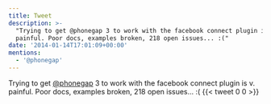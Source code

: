 ```yaml
---
title: Tweet
description: >-
  "Trying to get @phonegap 3 to work with the facebook connect plugin is v.
  painful. Poor docs, examples broken, 218 open issues... :("
date: '2014-01-14T17:01:09+00:00'
mentions:
  - '@phonegap'
---
```

Trying to get [@phonegap](https://twitter.com/@phonegap) 3 to work with the facebook connect plugin is v. painful. Poor docs, examples broken, 218 open issues... :(
      {{< tweet 0 0 >}}
    
